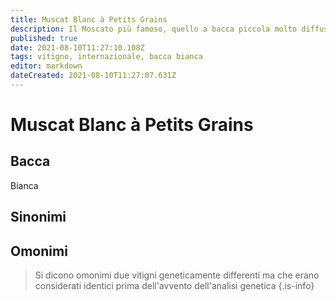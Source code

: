 ```yaml
---
title: Muscat Blanc à Petits Grains
description: Il Moscato più famoso, quello a bacca piccola molto diffuso in tutto il mondo.
published: true
date: 2021-08-10T11:27:10.108Z
tags: vitigno, internazionale, bacca bianca
editor: markdown
dateCreated: 2021-08-10T11:27:07.631Z
---
```


# Muscat Blanc à Petits Grains

## Bacca
Bianca

## Sinonimi

## Omonimi
> Si dicono omonimi due vitigni geneticamente differenti ma che erano considerati identici prima dell'avvento dell'analisi genetica
{.is-info}